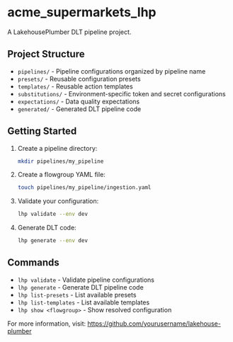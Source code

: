 # acme_supermarkets_lhp

A LakehousePlumber DLT pipeline project.

## Project Structure

- `pipelines/` - Pipeline configurations organized by pipeline name
- `presets/` - Reusable configuration presets
- `templates/` - Reusable action templates
- `substitutions/` - Environment-specific token and secret configurations
- `expectations/` - Data quality expectations
- `generated/` - Generated DLT pipeline code

## Getting Started

1. Create a pipeline directory:
   ```bash
   mkdir pipelines/my_pipeline
   ```

2. Create a flowgroup YAML file:
   ```bash
   touch pipelines/my_pipeline/ingestion.yaml
   ```

3. Validate your configuration:
   ```bash
   lhp validate --env dev
   ```

4. Generate DLT code:
   ```bash
   lhp generate --env dev
   ```

## Commands

- `lhp validate` - Validate pipeline configurations
- `lhp generate` - Generate DLT pipeline code
- `lhp list-presets` - List available presets
- `lhp list-templates` - List available templates
- `lhp show <flowgroup>` - Show resolved configuration

For more information, visit: https://github.com/yourusername/lakehouse-plumber 